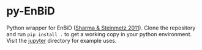 # py-EnBiD

Python wrapper for EnBiD ([Sharma & Steinmetz 2011](http://ascl.net/1109.012)). Clone the repository and run `pip install .` to get a working copy in your python environment. Visit the [jupyter](jupyter) directory for example uses.
